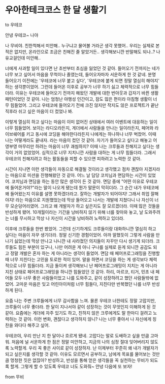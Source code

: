 # 우아한테크코스 한 달 생활기

to 우테코

안녕 우테코~ 나야

나 무비야. 친한척해서 미안해.. 누구냐고 물어볼 거라곤 생각 못했어.. 우리는 실제로 본 적은 없지만, 온라인으로 조금은 친해진 줄 알았거든.. 생각해보니깐 반말해도 되나..? 나 유교걸인데 미안해..

너에게 사과할 일이 있다면 난 초반부터 초심을 잃었던 것 같아. 들어오기 전까지는 네가 너무 보고 싶어서 마음을 무척이나 졸였는데, 들어오자마자 서운하게 한 것 같네. 분명 들어오기 이전에는 '우테코에 너무 붙고 싶다', '우테코에 붙게 되면 정말 열심히 해야지' 하는 생각뿐이었어. 그런데 들어온 이후로 공부가 너무 하기 싫고 체력적으로 너무 힘들더라. 이유는 우테코에 들어오기 전까지 해왔던 개발에 대한 번아웃과 갑자기 바뀐 생활패턴이었던 것 같아. 나는 엄청난 야행성 인간이고, 잠도 많은 편이라 아침형 생활이 너무 힘들었어. 그리고 우테코에 들어오기 전에 크진 않지만 작지도 않은 프로젝트가 끝난 직후라 쉬고 싶은 마음이 더 컸었나 봐.

이렇게 열심히 하고 싶다는 마음이 이미 없어진 상태에서 여러 이벤트에 대응하는 일이 너무 힘들었어. 보이는 라디오라든지, 게더에서 사람들을 만나는 일이라든지, 페어와 라이브쉐어를 키고 동시에 코딩을 해야한다라든지 나에게는 하나하나 너무 벅찼어. 이때 나는 어떻게라도 끝내자. 라는 마음이 컸던 것 같아. 자기가 들어오고 싶다고 해놓고 어영부영 마무리만 하려는 마음이 너무 괘씸하지? 이때 나는 크루들과 친해지고 싶다는 생각이 거의 없었었어. 심적으로 너무 지치니깐 사람을 대하는 게 너무 힘들더라. 그래서 우테코의 친해지려고 하는 활동들을 피할 수 있으면 피하려고 노력한 것 같아.

시간이 지나면 이런 생각들이 자동으로 해결될 것이라고 생각했고 점차 괜찮아 지겠지라는 마음으로 미션을 진행해왔던 것 같아. 어느 날 담당 코치님과 면담하는 시간이 있었어. 코치님과 면담을 하는 동안 많은 생각이 든 것 같아. 면담 중에 "어떤 이유로 우테코에 들어온거야?"라는 말이 나오게 됐는데 뭔가 말문이 막히더라. 그 순간 내가 우테코에 왜 들어왔는지 이유를 설명 못하겠더라고. 잘하는 개발자가 되어야지! 그래서 취업 잘해야지! 라는 마음으로 지원했었는데 막상 들어오고 나서는 개발에 지쳤다니 나 자신이 너무 모순덩어리였어. 그리고 왜 개발자가 하고 싶은지도 잘 모르겠더라. 이때 많은 것들을 반성하게 됐어. 10개월이라는 기간을 낭비하지 않기 위해 너를 찾아와 놓고, 날 도와주려는 너를 무시하고 막상 나 자신이 시간을 낭비하려 노력하고 있더라.

이후에 크루들을 한번 봤었어. 그런데 신기하게도 크루들이랑 대화하니깐 열심히 하고 싶다는 마음이 자꾸 생기더라. 정말 신기한 경험이었어. 아까 말했듯이 그렇게 사람을 만나기 싫었는데 막상 만나고 나니깐 내 사라졌던 의지들이 자꾸만 다시 생기게 되더라. 크루들도 힘든 부분이 있구나, 나만 어려운 게 아니 구나를 실제로 듣게 되니깐 공감도 되고 정말 개발은 혼자 하는 게 아니라는 생각이 들었어. 면담 때 페어프로그래밍을 진행할 때 너무 지친다는 고민을 토로한 적이 있어. 말을 하면서 코딩을 하는 게 생각보다 체력적으로 너무 힘들더라. 지금 돌이켜 생각해보니 난 페어프로그래밍이 지치는 게 아니라 지친 상태로 페어프로그래밍을 하니깐 힘들었던 것 같아. 하리, 마르코, 티거, 민초 내 페어들 모두 너무 좋은 사람들이었고 나를 도와주고, 같이 성장하려고 했던 사람들밖에 없었어. 고마운 마음은 잊고 어린아이처럼 너무 힘들다, 지친다만 반복했던 나를 너무 반성하게 된다.

요즘 나는 주변 크루들에게 너무 감사함을 느껴. 물론 우테코 너한테도 정말 고맙지만, 크루들이 너무 좋더라. 한 달이 지나서야 같이 성장하는 것이 무엇인지 이해하게 된 것 같아. 요즘에는 게더에 자주 있기도 하고, 친하지 않은 크루에게도 말 한마디 걸려고 노력하는 것 같아. 이런 변화, 괜찮다고 생각하지 않니? 나는 너무 좋아서 나 자신에게 칭찬을 와다다 해주고 싶어.

우테코야, 우리 만난 지 한 달이나 흐르게 됐네. 고맙다는 말로 도배하고 싶을 만큼 고마워. 처음에 널 서운하게 한 점은 정말 미안하고, 지금의 나의 심정 절대 잊어버리지 않도록 노력할게. 우리 꼭 좋은 사이로 같이 성장하자. 난 이제부터 꾸준히 왜 내가 개발자가 되고 싶은지를 생각할 것 같아. 이유도 모르면서 공부하고, 남에게 목표를 물어보는 것만큼 멍청한 짓은 없잖아? 반성하고, 반성을 통해 얻은 생각들을 꼭 실천하는 무비가 되도록 할게. 그렇게 할 수 있도록 우테코 너도 도와줘~ 안녕 다음에 또 보자!

from 무비
